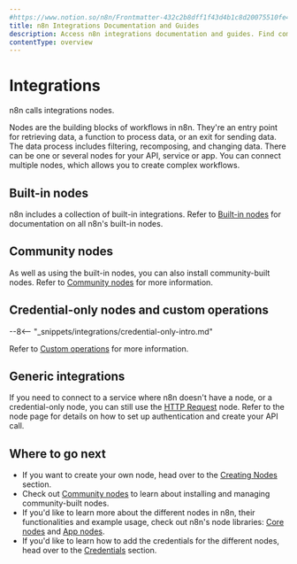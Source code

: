 ```yaml
---
#https://www.notion.so/n8n/Frontmatter-432c2b8dff1f43d4b1c8d20075510fe4
title: n8n Integrations Documentation and Guides
description: Access n8n integrations documentation and guides. Find comprehensive resources to help you master app integrations using different types of nodes to improve your automation workflows.
contentType: overview
---
```


# Integrations

n8n calls integrations nodes.

Nodes are the building blocks of workflows in n8n. They're an entry point for retrieving data, a function to process data, or an exit for sending data. The data process includes filtering, recomposing, and changing data. There can be one or several nodes for your API, service or app. You can connect multiple nodes, which allows you to create complex workflows.

## Built-in nodes

n8n includes a collection of built-in integrations. Refer to [Built-in nodes](/integrations/builtin/node-types.md) for documentation on all n8n's built-in nodes.

## Community nodes

As well as using the built-in nodes, you can also install community-built nodes. Refer to [Community nodes](/integrations/community-nodes/installation/index.md) for more information.

## Credential-only nodes and custom operations

--8<-- "_snippets/integrations/credential-only-intro.md"

Refer to [Custom operations](/integrations/custom-operations.md) for more information.

## Generic integrations

If you need to connect to a service where n8n doesn't have a node, or a credential-only node, you can still use the [HTTP Request](/integrations/builtin/core-nodes/n8n-nodes-base.httprequest/index.md) node. Refer to the node page for details on how to set up authentication and create your API call.

## Where to go next

* If you want to create your own node, head over to the [Creating Nodes](/integrations/creating-nodes/overview.md) section.
* Check out [Community nodes](/integrations/community-nodes/usage.md) to learn about installing and managing community-built nodes.
* If you'd like to learn more about the different nodes in n8n, their functionalities and example usage, check out n8n's node libraries: [Core nodes](/integrations/builtin/core-nodes/index.md) and [App nodes](/integrations/builtin/app-nodes/index.md).
* If you'd like to learn how to add the credentials for the different nodes, head over to the [Credentials](/integrations/builtin/credentials/overview.md) section.
